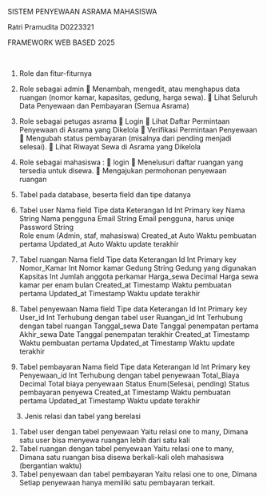 SISTEM PENYEWAAN ASRAMA MAHASISWA


 


Ratri Pramudita
D0223321



FRAMEWORK WEB BASED
2025

 
 
 
1.	Role dan fitur-fiturnya
1.	Role sebagai admin
	Menambah, mengedit, atau menghapus data ruangan (nomor kamar, kapasitas, gedung, harga sewa).
	Lihat Seluruh Data Penyewaan dan Pembayaran (Semua Asrama)
2.	Role sebagai petugas asrama
	Login
	Lihat Daftar Permintaan Penyewaan di Asrama yang Dikelola
	Verifikasi Permintaan Penyewaan
	Mengubah status pembayaran (misalnya dari pending menjadi selesai).
	Lihat Riwayat Sewa di Asrama yang Dikelola
3.	Role sebagai mahasiswa :
	login
	Menelusuri daftar ruangan yang tersedia untuk disewa.
	Mengajukan permohonan penyewaan ruangan 
2.	Tabel pada database, beserta field dan tipe datanya
1.	Tabel user
Nama field	Tipe data	Keterangan
Id	Int	Primary key
Nama	String	Nama pengguna
Email	String	Email pengguna, harus uniqe
Password	String	
Role	enum	(Admin, staf, mahasiswa)
Created_at	Auto	Waktu pembuatan pertama
Updated_at	Auto	Waktu update terakhir

2.	Tabel ruangan
Nama field	Tipe data	Keterangan
Id	Int	Primary key
Nomor_Kamar	Int	Nomor kamar
Gedung	String	Gedung yang digunakan
Kapsitas	Int	Jumlah anggota perkamar
Harga_sewa	Decimal	Harga sewa kamar per enam bulan
Created_at	Timestamp	Waktu pembuatan pertama
Updated_at	Timestamp	Waktu update terakhir

3.	Tabel penyewaan 
Nama field	Tipe data	Keterangan
Id	Int	Primary key
User_id	Int	Terhubung dengan tabel user
Ruangan_id	Int	Terhubung dengan tabel ruangan
Tanggal_sewa	Date	Tanggal penempatan pertama
Akhir_sewa	Date	Tanggal penempatan terakhir
Created_at	Timestamp	Waktu pembuatan pertama
Updated_at	Timestamp	Waktu update terakhir

4.	Tabel pembayaran
Nama field	Tipe data	Keterangan
Id	Int	Primary key
Penyewaan_id	Int	Terhubung dengan tabel penyewaan
Total_Biaya	Decimal	Total biaya penyewaan 
Status	Enum(Selesai, pending)	Status pembayaran penyewa
Created_at	Timestamp	Waktu pembuatan pertama
Updated_at	Timestamp	Waktu update terakhir



 
 
3.	Jenis relasi dan tabel yang berelasi
1.	Tabel user dengan tabel penyewaan
Yaitu relasi one to many, Dimana satu user bisa menyewa ruangan lebih dari satu kali
2.	Tabel ruangan dengan tabel penyewaan
Yaitu relasi one to many, Dimana satu ruangan bisa disewa berkali-kali oleh mahasiswa (bergantian waktu)
3.	Tabel penyewaan dan tabel pembayaran
Yaitu relasi one to one, Dimana Setiap penyewaan hanya memiliki satu pembayaran terkait.
